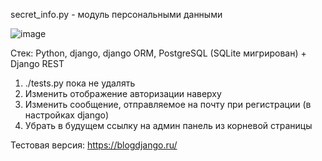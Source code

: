secret_info.py - модуль персональными данными

![image](https://github.com/user-attachments/assets/51f26ec3-b343-47d3-9209-d0c0f8da30c4)

Стек: Python, django, django ORM, PostgreSQL (SQLite мигрирован) + Django REST

1) ./tests.py пока не удалять
2) Изменить отображение авторизации наверху
3) Изменить сообщение, отправляемое на почту при регистрации (в настройках django)
4) Убрать в будущем ссылку на админ панель из корневой страницы

Тестовая версия: https://blogdjango.ru/
